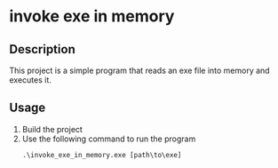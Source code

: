 # invoke exe in memory

## Description

This project is a simple program that reads an exe file into memory and executes it.

## Usage

1. Build the project
2. Use the following command to run the program
    ```
    .\invoke_exe_in_memory.exe [path\to\exe]
    ```
